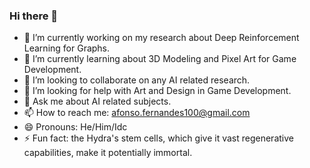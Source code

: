 ### Hi there 👋

- 🔭 I’m currently working on my research about Deep Reinforcement Learning for Graphs.
- 🌱 I’m currently learning about 3D Modeling and Pixel Art for Game Development.
- 👯 I’m looking to collaborate on any AI related research.
- 🤔 I’m looking for help with Art and Design in Game Development.
- 💬 Ask me about AI related subjects.
- 📫 How to reach me: afonso.fernandes100@gmail.com
- 😄 Pronouns: He/Him/Idc
- ⚡ Fun fact: the Hydra's stem cells, which give it vast regenerative capabilities, make it potentially immortal.

<!--
**ACFPeacekeeper/ACFPeacekeeper** is a ✨ _special_ ✨ repository because its `README.md` (this file) appears on your GitHub profile.
-->
